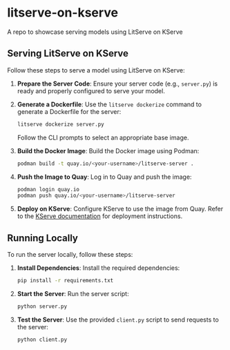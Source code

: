 # litserve-on-kserve
A repo to showcase serving models using LitServe on KServe

## Serving LitServe on KServe

Follow these steps to serve a model using LitServe on KServe:

1. **Prepare the Server Code**:
   Ensure your server code (e.g., `server.py`) is ready and properly configured to serve your model.

2. **Generate a Dockerfile**:
   Use the `litserve dockerize` command to generate a Dockerfile for the server:
   ```bash
   litserve dockerize server.py
   ```
   Follow the CLI prompts to select an appropriate base image.

3. **Build the Docker Image**:
   Build the Docker image using Podman:
   ```bash
   podman build -t quay.io/<your-username>/litserve-server .
   ```

4. **Push the Image to Quay**:
   Log in to Quay and push the image:
   ```bash
   podman login quay.io
   podman push quay.io/<your-username>/litserve-server
   ```

5. **Deploy on KServe**:
   Configure KServe to use the image from Quay. Refer to the [KServe documentation](https://kserve.github.io/website/) for deployment instructions.

## Running Locally

To run the server locally, follow these steps:

1. **Install Dependencies**:
   Install the required dependencies:
   ```bash
   pip install -r requirements.txt
   ```

2. **Start the Server**:
   Run the server script:
   ```bash
   python server.py
   ```

3. **Test the Server**:
   Use the provided `client.py` script to send requests to the server:
   ```bash
   python client.py
   ```
